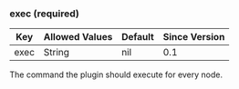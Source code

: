 
### exec (required)

| Key  | Allowed Values | Default | Since Version |
|------|----------------|---------|---------------|
| exec | String         | nil     | 0.1           |

The command the plugin should execute for every node.


